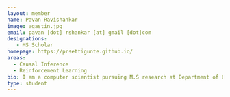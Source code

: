 ```yaml
---
layout: member
name: Pavan Ravishankar
image: agastin.jpg
email: pavan [dot] rshankar [at] gmail [dot]com
designations: 
   - MS Scholar
homepage: https://prsettigunte.github.io/
areas:
  - Causal Inference
  - Reinforcement Learning
bio: I am a computer scientist pursuing M.S research at Department of Computer Science, IIT Madras, advised by Balaraman Ravindran. Prior to this, I interned at NVIDIA(May 2018-Oct 2018), worked at InMobi(Nov 2016-June 2017), interned at Flipkart(Jan 2016-June 2016) and completed undergraduate studies in Information Systems(2012-2016) at Department of Computer Science and Information Systems from Birla Institute of Technology and Science, Pilani Campus.
type: student
---
```

